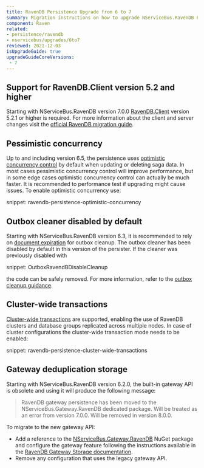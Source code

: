 ```yaml
---
title: RavenDB Persistence Upgrade from 6 to 7
summary: Migration instructions on how to upgrade NServiceBus.RavenDB 6 to 7
component: Raven
related:
- persistence/ravendb
- nservicebus/upgrades/6to7
reviewed: 2021-12-03
isUpgradeGuide: true
upgradeGuideCoreVersions:
 - 7
---
```


## Support for RavenDB.Client version 5.2 and higher

Starting with NServiceBus.RavenDB version 7.0.0 [RavenDB.Client](https://www.nuget.org/packages/RavenDB.Client/) version 5.2.1 or higher is required. For more information about the client and server changes visit the [official RavenDB migration guide](https://ravendb.net/docs/article-page/5.0/csharp/migration).

## Pessimistic concurrency

Up to and including version 6.5, the persistence uses [optimistic concurrency control](https://en.wikipedia.org/wiki/Optimistic_concurrency_control) by default when updating or deleting saga data. In most cases pessimistic concurrency control will improve performance, but in some edge cases optimistic concurrency control can actually be much faster. It is recommended to performance test if upgrading might cause issues. To enable optimistic concurrency use:

snippet: ravendb-persistence-optimistic-concurrency

## Outbox cleaner disabled by default

Starting with NServiceBus.RavenDB version 6.3, it is recommended to rely on [document expiration](https://ravendb.net/docs/article-page/latest/csharp/server/extensions/expiration) for outbox cleanup. The outbox cleaner has been disabled by default in this version of the persister. If the cleaner was previously disabled with

snippet: OutboxRavendBDisableCleanup

the code can be safely removed. For more information, refer to the [outbox cleanup guidance](/persistence/ravendb/outbox.md?version=raven_6.3#deduplication-record-lifespan).

## Cluster-wide transactions

[Cluster-wide transactions](https://ravendb.net/docs/article-page/5.2/start/server/clustering/cluster-transactions) are supported, enabling the use of RavenDB clusters and database groups replicated across multiple nodes. In case of cluster configurations the cluster-wide transaction mode needs to be enabled:

snippet: ravendb-persistence-cluster-wide-transactions

## Gateway deduplication storage

Starting with NServiceBus.RavenDB version 6.2.0, the built-in gateway API is obsolete and using it will produce the following message:

> RavenDB gateway persistence has been moved to the NServiceBus.Gateway.RavenDB dedicated package. Will be treated as an error from version 7.0.0. Will be removed in version 8.0.0.

To migrate to the new gateway API:

- Add a reference to the [NServiceBus.Gateway.RavenDB](https://www.nuget.org/packages/NServiceBus.Gateway.RavenDB) NuGet package and configure the gateway feature following the instructions available in the [RavenDB Gateway Storage documentation](/nservicebus/gateway/ravendb/).
- Remove any configuration that uses the legacy gateway API.
